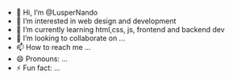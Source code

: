 - 👋 Hi, I’m @LusperNando
- 👀 I’m interested in web design and development
- 🌱 I’m currently learning html,css, js, frontend and backend dev
- 💞️ I’m looking to collaborate on ...
- 📫 How to reach me ...
- 😄 Pronouns: ...
- ⚡ Fun fact: ...

<!---
LusperNando/LusperNando is a ✨ special ✨ repository because its `README.md` (this file) appears on your GitHub profile.
You can click the Preview link to take a look at your changes.
--->
